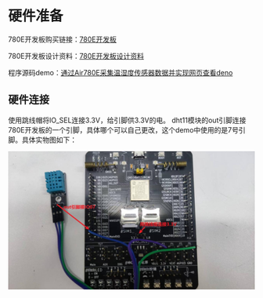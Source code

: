 # 硬件准备
780E开发板购买链接：[780E开发板](https://item.taobao.com/item.htm?spm=a21n57.1.item.2.3380523c235eiN&priceTId=2147811b17245554816554545e39d2&utparam={"aplus_abtest":"82a3183aeeb4f8b0b7fdcf18a3b3589e"}&id=724722276597&ns=1&abbucket=10&skuId=5208106143672&pisk=f96-9wOXSr4uTqVhFgNDK2yI-QZ0jTIzraSsKeYoOZQAAED34LVepwLA8UAkFUDppMQF-wIU4HTCRwLhZS2G4gJedPYLIRjzf6RHLaLIFKZBbhi7e-V0VgJedynmd52O4NHuWs4JOopXvHgWdvOIhoKHx49BPBgjGhTXRp9CREtX4hhIPQMWcxMH1uLqV3HdOYqo4LeY1vDhHnae5gFxB3XX2P8C2EUU8tBwwFsWkvagQ7U9JEW_oSIVG__k0weTkp7VOwtdlqaHaM1Ak3QuW28hUgXprgF7zip2yaORMlGyDiXRv6OYV8sveUdGHQoIwLCCz9dPwDrNcL_V_FR7gr-AEOAp7I3bPijvPCCdrrkBr1IfkCXmoAvFu6_BvZgR4gXGBgBnSFKnNoExTXRWmu1ITDde6OPkDFqWNXletn-vSoExOXgZFnLgVxlETIRF.)

780E开发板设计资料：[780E开发板设计资料](https://cdn.openluat-luatcommunity.openluat.com/attachment/20240819170318674_Air780E_硬件设计手册_V1.3.3.pdf)

程序源码demo：[通过Air780E采集温湿度传感器数据并实现网页查看deno](https://gitee.com/openLuat/LuatOS-Air780E/tree/master/demo/Air780E的LuatOS开发快速入门文档适配demo/4.通过Air780E采集温湿度传感器数据并实现网页查看)<br>

## 硬件连接

使用跳线帽将IO_SEL连接3.3V，给引脚供3.3V的电。
dht11模块的out引脚连接780E开发板的一个引脚，具体哪个可以自己更改，这个demo中使用的是7号引脚。具体实物图如下：

![2be05d49](./image/2be05d49-7140-47c8-bd8d-b68a2f120f8f.jpg)



